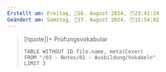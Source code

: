 ```yaml
---
Erstellt am: Freitag, 📅16. August 2024, 🕐23:41:24
Geändert am: Samstag, 📅17. August 2024, 🕐15:54:02
---
```


> [!quote|]+ Prüfungsvokabular
> 
> ```dataview 
> TABLE WITHOUT ID file.name, meta(Cover) 
> FROM "/03 - Notes/01 - Ausbildung/Vokabeln"
> LIMIT 3 
> ```